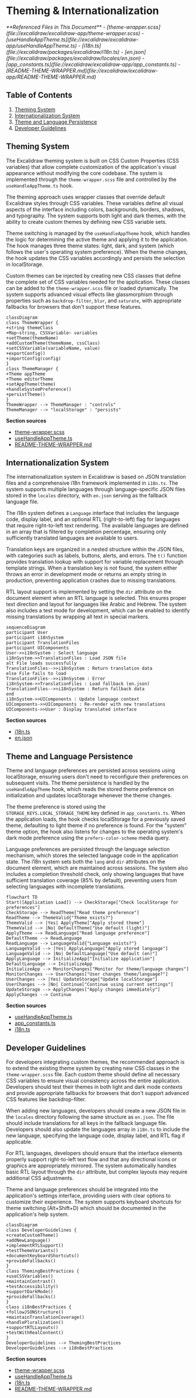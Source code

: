 # Theming & Internationalization

<cite>
**Referenced Files in This Document**   
- [theme-wrapper.scss](file://excalidraw/excalidraw-app/theme-wrapper.scss)
- [useHandleAppTheme.ts](file://excalidraw/excalidraw-app/useHandleAppTheme.ts)
- [i18n.ts](file://excalidraw/packages/excalidraw/i18n.ts)
- [en.json](file://excalidraw/packages/excalidraw/locales/en.json)
- [app_constants.ts](file://excalidraw/excalidraw-app/app_constants.ts)
- [README-THEME-WRAPPER.md](file://excalidraw/excalidraw-app/README-THEME-WRAPPER.md)
</cite>

## Table of Contents
1. [Theming System](#theming-system)
2. [Internationalization System](#internationalization-system)
3. [Theme and Language Persistence](#theme-and-language-persistence)
4. [Developer Guidelines](#developer-guidelines)

## Theming System

The Excalidraw theming system is built on CSS Custom Properties (CSS variables) that allow complete customization of the application's visual appearance without modifying the core codebase. The system is implemented through the `theme-wrapper.scss` file and controlled by the `useHandleAppTheme.ts` hook.

The theming approach uses wrapper classes that override default Excalidraw styles through CSS variables. These variables define all visual aspects of the interface including colors, backgrounds, borders, shadows, and typography. The system supports both light and dark themes, with the ability to create custom themes by defining new CSS variable sets.

Theme switching is managed by the `useHandleAppTheme` hook, which handles the logic for determining the active theme and applying it to the application. The hook manages three theme states: light, dark, and system (which follows the user's operating system preference). When the theme changes, the hook updates the CSS variables accordingly and persists the selection in localStorage.

Custom themes can be injected by creating new CSS classes that define the complete set of CSS variables needed for the application. These classes can be added to the `theme-wrapper.scss` file or loaded dynamically. The system supports advanced visual effects like glassmorphism through properties such as `backdrop-filter`, `blur`, and `saturate`, with appropriate fallbacks for browsers that don't support these features.

```mermaid
classDiagram
class ThemeWrapper {
+string themeClass
+Map~string, CSSVariable~ variables
+setTheme(themeName)
+addCustomTheme(themeName, cssClass)
+setCSSVariable(variableName, value)
+exportConfig()
+importConfig(config)
}
class ThemeManager {
+Theme appTheme
+Theme editorTheme
+setAppTheme(theme)
+handleSystemPreference()
+persistTheme()
}
ThemeWrapper --> ThemeManager : "controls"
ThemeManager --> "localStorage" : "persists"
```

**Section sources**
- [theme-wrapper.scss](file://excalidraw/excalidraw-app/theme-wrapper.scss#L1-L153)
- [useHandleAppTheme.ts](file://excalidraw/excalidraw-app/useHandleAppTheme.ts#L1-L70)
- [README-THEME-WRAPPER.md](file://excalidraw/excalidraw-app/README-THEME-WRAPPER.md#L1-L415)

## Internationalization System

The internationalization system in Excalidraw is based on JSON translation files and a comprehensive i18n framework implemented in `i18n.ts`. The system supports multiple languages through language-specific JSON files stored in the `locales` directory, with `en.json` serving as the fallback language file.

The i18n system defines a `Language` interface that includes the language code, display label, and an optional RTL (right-to-left) flag for languages that require right-to-left text rendering. The available languages are defined in an array that is filtered by completion percentage, ensuring only sufficiently translated languages are available to users.

Translation keys are organized in a nested structure within the JSON files, with categories such as labels, buttons, alerts, and errors. The `t()` function provides translation lookup with support for variable replacement through template strings. When a translation key is not found, the system either throws an error in development mode or returns an empty string in production, preventing application crashes due to missing translations.

RTL layout support is implemented by setting the `dir` attribute on the document element when an RTL language is selected. This ensures proper text direction and layout for languages like Arabic and Hebrew. The system also includes a test mode for development, which can be enabled to identify missing translations by wrapping all text in special markers.

```mermaid
sequenceDiagram
participant User
participant i18nSystem
participant TranslationFiles
participant UIComponents
User->>i18nSystem : Select language
i18nSystem->>TranslationFiles : Load JSON file
alt File loads successfully
TranslationFiles-->>i18nSystem : Return translation data
else File fails to load
TranslationFiles-->>i18nSystem : Error
i18nSystem->>TranslationFiles : Load fallback (en.json)
TranslationFiles-->>i18nSystem : Return fallback data
end
i18nSystem->>UIComponents : Update language context
UIComponents->>UIComponents : Re-render with new translations
UIComponents->>User : Display translated interface
```

**Section sources**
- [i18n.ts](file://excalidraw/packages/excalidraw/i18n.ts#L1-L172)
- [en.json](file://excalidraw/packages/excalidraw/locales/en.json#L1-L645)

## Theme and Language Persistence

Theme and language preferences are persisted across sessions using localStorage, ensuring users don't need to reconfigure their preferences on subsequent visits. The theme persistence is handled by the `useHandleAppTheme` hook, which reads the stored theme preference on initialization and updates localStorage whenever the theme changes.

The theme preference is stored using the `STORAGE_KEYS.LOCAL_STORAGE_THEME` key defined in `app_constants.ts`. When the application loads, the hook checks localStorage for a previously saved theme, defaulting to light theme if no preference is found. For the "system" theme option, the hook also listens for changes to the operating system's dark mode preference using the `prefers-color-scheme` media query.

Language preferences are persisted through the language selection mechanism, which stores the selected language code in the application state. The i18n system sets both the `lang` and `dir` attributes on the document element, which are maintained across sessions. The system also includes a completion threshold check, only showing languages that have sufficient translation coverage (85% by default), preventing users from selecting languages with incomplete translations.

```mermaid
flowchart TD
Start([Application Load]) --> CheckStorage["Check localStorage for preferences"]
CheckStorage --> ReadTheme["Read theme preference"]
ReadTheme --> ThemeValid{"Theme exists?"}
ThemeValid --> |Yes| ApplyTheme["Apply stored theme"]
ThemeValid --> |No| DefaultTheme["Use default (light)"]
ApplyTheme --> ReadLanguage["Read language preference"]
DefaultTheme --> ReadLanguage
ReadLanguage --> LanguageValid{"Language exists?"}
LanguageValid --> |Yes| ApplyLanguage["Apply stored language"]
LanguageValid --> |No| DefaultLanguage["Use default (en)"]
ApplyLanguage --> InitializeApp["Initialize application"]
DefaultLanguage --> InitializeApp
InitializeApp --> MonitorChanges["Monitor for theme/language changes"]
MonitorChanges --> UserChanges["User changes theme/language?"]
UserChanges --> |Yes| UpdateStorage["Update localStorage"]
UserChanges --> |No| Continue["Continue using current settings"]
UpdateStorage --> ApplyChanges["Apply changes immediately"]
ApplyChanges --> Continue
```

**Section sources**
- [useHandleAppTheme.ts](file://excalidraw/excalidraw-app/useHandleAppTheme.ts#L1-L70)
- [app_constants.ts](file://excalidraw/excalidraw-app/app_constants.ts#L1-L59)
- [i18n.ts](file://excalidraw/packages/excalidraw/i18n.ts#L1-L172)

## Developer Guidelines

For developers integrating custom themes, the recommended approach is to extend the existing theme system by creating new CSS classes in the `theme-wrapper.scss` file. Each custom theme should define all necessary CSS variables to ensure visual consistency across the entire application. Developers should test their themes in both light and dark mode contexts and provide appropriate fallbacks for browsers that don't support advanced CSS features like backdrop-filter.

When adding new languages, developers should create a new JSON file in the `locales` directory following the same structure as `en.json`. The file should include translations for all keys in the fallback language file. Developers should also update the languages array in `i18n.ts` to include the new language, specifying the language code, display label, and RTL flag if applicable.

For RTL languages, developers should ensure that the interface elements properly support right-to-left text flow and that any directional icons or graphics are appropriately mirrored. The system automatically handles basic RTL layout through the `dir` attribute, but complex layouts may require additional CSS adjustments.

Theme and language preferences should be integrated into the application's settings interface, providing users with clear options to customize their experience. The system supports keyboard shortcuts for theme switching (Alt+Shift+D) which should be documented in the application's help system.

```mermaid
classDiagram
class DeveloperGuidelines {
+createCustomTheme()
+addNewLanguage()
+implementRTLSupport()
+testThemeVariants()
+documentKeyboardShortcuts()
+provideFallbacks()
}
class ThemingBestPractices {
+useCSSVariables()
+maintainContrast()
+testAccessibility()
+supportDarkMode()
+provideFallbacks()
}
class i18nBestPractices {
+followJSONStructure()
+maintainTranslationCoverage()
+handlePluralization()
+supportRTLLayouts()
+testWithRealContent()
}
DeveloperGuidelines --> ThemingBestPractices
DeveloperGuidelines --> i18nBestPractices
```

**Section sources**
- [theme-wrapper.scss](file://excalidraw/excalidraw-app/theme-wrapper.scss#L1-L153)
- [useHandleAppTheme.ts](file://excalidraw/excalidraw-app/useHandleAppTheme.ts#L1-L70)
- [i18n.ts](file://excalidraw/packages/excalidraw/i18n.ts#L1-L172)
- [README-THEME-WRAPPER.md](file://excalidraw/excalidraw-app/README-THEME-WRAPPER.md#L1-L415)